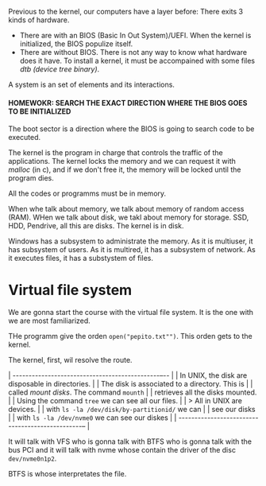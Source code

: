 Previous to the kernel, our computers have a layer before:
There exits 3 kinds of hardware.
- There are with an BIOS (Basic In Out System)/UEFI. When the kernel is initialized, the BIOS populize itself.
- There are without BIOS. There is not any way to know what hardware does it have. To install a kernel, it must be accompained with some files *dtb (device tree binary)*.

A system is an set of elements and its interactions.

#### HOMEWOKR: SEARCH THE EXACT DIRECTION WHERE THE BIOS GOES TO BE INITIALIZED

The boot sector is a direction where the BIOS is going to search code to be executed.

The kernel is the program in charge that controls the traffic of the applications. The kernel locks the memory and we can request it with *malloc* (in c), and if we don't free it, the memory will be locked until the program dies.

All the codes or programms must be in memory.

When whe talk about memory, we talk about memory of random access (RAM).
WHen we talk about disk, we takl about memory for storage. SSD, HDD, Pendrive, all this are disks. The kernel is in disk.

Windows has a subsystem to administrate the memory.
As it is multiuser, it has subsystem of users.
As it is multired, it has a subsystem of network.
As it executes files, it has a substystem of files.


# Virtual file system
We are gonna start the course with the virtual file system. It is the one with we are most familiarized.

THe programm give the orden `open("pepito.txt"")`. This orden gets to the kernel.

The kernel, first, wil resolve the route.

| ----------------------------------------------–-- |
| In UNIX, the disk are disposable in directories.  |
| The disk is associated to a directory. This is    |
| called *mount disks*. The command `mounth`        |
| retrieves all the disks mounted.                  |
| Using the command `tree` we can see all our files. |
| > All in UNIX are devices.                        |
| with `ls -la /dev/disk/by-partitionid/` we can    |
| see our disks                                     |
| with `ls -la /dev/nvme0` we can see our diskes    | 
| ------------------------------------------------– |

It will talk with VFS who is gonna talk with BTFS who is gonna talk with the bus PCI and it will talk with nvme whose contain the driver of the disc `dev/nvme0n1p2`. 

BTFS is whose interpretates the file.


